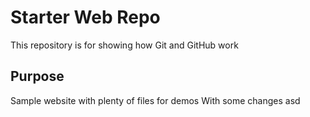 # Starter Web Repo

This repository is for showing how Git and GitHub work

## Purpose

Sample website with plenty of files for demos
With some changes
asd